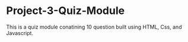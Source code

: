 # Project-3-Quiz-Module
This is a quiz module conatining 10 question built using HTML, Css, and Javascript.
